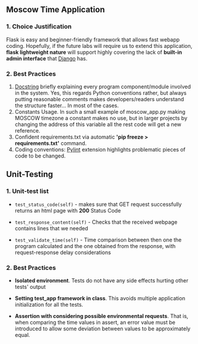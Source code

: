 ## Moscow Time Application

### 1. Choice Justification
Flask is easy and beginner-friendly framework that allows fast webapp coding. Hopefully, if the future labs will require us to extend this application, __flask lightweight nature__ will support highly covering the lack of __built-in admin interface__ that [Django](https://en.wikipedia.org/wiki/Django_(web_framework)) has.

### 2. Best Practices
1. [Docstring](https://peps.python.org/pep-0257/) briefly explaining every program component/module involved in the system. Yes, this regards Python conventions rather, but always putting reasonable comments makes developers/readers understand the structure faster... In most of the cases.
2. Constants Usage. In such a small example of moscow_app.py making MOSCOW timezone a constant makes no use, but in larger projects by changing the address of this variable all the rest code will get a new reference.
3. Confident requirements.txt via automatic __'pip freeze > requirements.txt'__ command.
4. Coding conventions: [Pylint](https://marketplace.visualstudio.com/items?itemName=ms-python.pylint) extension highlights problematic pieces of code to be changed.

## Unit-Testing

### 1. Unit-test list

* ```test_status_code(self)``` - makes sure that GET request successfully returns an html page with __200__ Status Code

* ```test_response_content(self)``` - Checks that the received webpage contains lines that we needed 

* ```test_validate_time(self)``` - Time comparison between then one the program calculated and the one obtained from the response, with request-response delay considerations

### 2. Best Practices

* __Isolated environment__. Tests do not have any side effects hurting other tests' output

* __Setting test_app framework in class__. This avoids multiple application initialization for all the tests.

* __Assertion with considering possible environmental requests__. That is, when comparing the time values in assert, an error value must be introduced to allow some deviation between values to be approximately equal.

